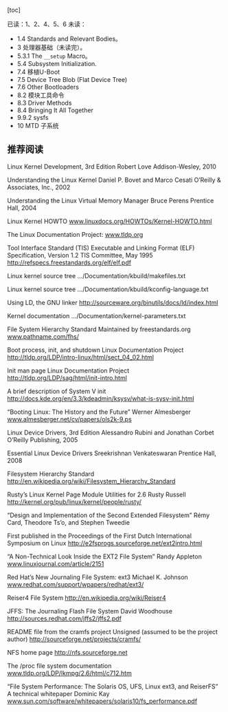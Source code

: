 [toc]

已读：1、2、4、5、6
未读：

- 1.4 Standards and Relevant Bodies。
- 3 处理器基础（未读完）。
- 5.3.1 The `__setup` Macro。
- 5.4 Subsystem Initialization.
- 7.4 移植U-Boot
- 7.5 Device Tree Blob (Flat Device Tree)
- 7.6 Other Bootloaders
- 8.2 模块工具命令
- 8.3 Driver Methods
- 8.4 Bringing It All Together
- 9.9.2 sysfs
- 10 MTD 子系统


## 推荐阅读

Linux Kernel Development, 3rd Edition
Robert Love
Addison-Wesley, 2010

Understanding the Linux Kernel
Daniel P. Bovet and Marco Cesati
O’Reilly & Associates, Inc., 2002

Understanding the Linux Virtual Memory Manager
Bruce Perens
Prentice Hall, 2004

Linux Kernel HOWTO
www.linuxdocs.org/HOWTOs/Kernel-HOWTO.html

The Linux Documentation Project:
www.tldp.org

Tool Interface Standard (TIS) Executable and Linking Format (ELF) Specification, Version 1.2
TIS Committee, May 1995
http://refspecs.freestandards.org/elf/elf.pdf

Linux kernel source tree
.../Documentation/kbuild/makefiles.txt

Linux kernel source tree
.../Documentation/kbuild/kconfig-language.txt

Using LD, the GNU linker
http://sourceware.org/binutils/docs/ld/index.html

Kernel documentation
.../Documentation/kernel-parameters.txt

File System Hierarchy Standard
Maintained by freestandards.org
www.pathname.com/fhs/

Boot process, init, and shutdown
Linux Documentation Project
http://tldp.org/LDP/intro-linux/html/sect_04_02.html

Init man page
Linux Documentation Project
http://tldp.org/LDP/sag/html/init-intro.html

A brief description of System V init
http://docs.kde.org/en/3.3/kdeadmin/ksysv/what-is-sysv-init.html

“Booting Linux: The History and the Future”
Werner Almesberger
www.almesberger.net/cv/papers/ols2k-9.ps

Linux Device Drivers, 3rd Edition
Alessandro Rubini and Jonathan Corbet
O’Reilly Publishing, 2005

Essential Linux Device Drivers
Sreekrishnan Venkateswaran
Prentice Hall, 2008

Filesystem Hierarchy Standard
http://en.wikipedia.org/wiki/Filesystem_Hierarchy_Standard

Rusty’s Linux Kernel Page
Module Utilities for 2.6
Rusty Russell
http://kernel.org/pub/linux/kernel/people/rusty/

“Design and Implementation of the Second Extended Filesystem”
Rémy Card, Theodore Ts’o, and Stephen Tweedie

First published in the Proceedings of the First Dutch International Symposium on
Linux
http://e2fsprogs.sourceforge.net/ext2intro.html

“A Non-Technical Look Inside the EXT2 File System”
Randy Appleton
www.linuxjournal.com/article/2151

Red Hat’s New Journaling File System: ext3
Michael K. Johnson
www.redhat.com/support/wpapers/redhat/ext3/

Reiser4 File System
http://en.wikipedia.org/wiki/Reiser4

JFFS: The Journaling Flash File System
David Woodhouse
http://sources.redhat.com/jffs2/jffs2.pdf

README file from the cramfs project
Unsigned (assumed to be the project author)
http://sourceforge.net/projects/cramfs/

NFS home page
http://nfs.sourceforge.net

The /proc file system documentation
www.tldp.org/LDP/lkmpg/2.6/html/c712.htm

“File System Performance: The Solaris OS, UFS, Linux ext3, and ReiserFS”
A technical whitepaper
Dominic Kay
www.sun.com/software/whitepapers/solaris10/fs_performance.pdf


